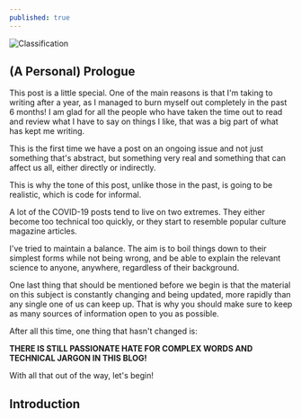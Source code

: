 ```yaml
---
published: true
---
```

![Classification]({{site.baseurl}}/images/tusharBlog-01.png)


## (A Personal) Prologue

This post is a little special. One of the main reasons is that I'm taking to writing after a year, as I managed to burn myself out completely in the past 6 months! I am glad for all the people who have taken the time out to read and review what I have to say on things I like, that was a big part of what has kept me writing. 

This is the first time we have a post on an ongoing issue and not just something that's abstract, but something very real and something that can affect us all, either directly or indirectly. 

This is why the tone of this post, unlike those in the past, is going to be realistic, which is code for informal.

A lot of the COVID-19 posts tend to live on two extremes. They either become too technical too quickly, or they start to resemble popular culture magazine articles. 

I've tried to maintain a balance. The aim is to boil things down to their simplest forms while not being wrong, and be able to explain the relevant science to anyone, anywhere, regardless of their background.

One last thing that should be mentioned before we begin is that the material on this subject is constantly changing and being updated, more rapidly than any single one of us can keep up. That is why you should make sure to keep as many sources of information open to you as possible. 

After all this time, one thing that hasn't changed is:

**THERE IS STILL PASSIONATE HATE FOR COMPLEX WORDS AND TECHNICAL JARGON IN THIS BLOG!**

With all that out of the way, let's begin!


## Introduction
